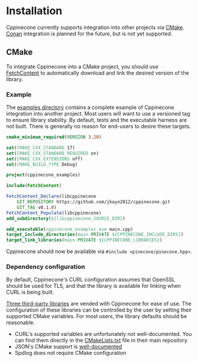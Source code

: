 # Installation

Cppinecone currently supports integration into other projects via [CMake](https://cmake.org/).
[Conan](https://conan.io/) integration is planned for the future, but is not yet supported.

## CMake

To integrate Cppinecone into a CMake project, you should use
[FetchContent](https://cmake.org/cmake/help/latest/module/FetchContent.html) to automatically download and link the
desired version of the library.

### Example

The [examples directory](/cppinecone/doxygen/html/CMakeLists_8txt-example.html) contains a complete example of Cppinecone
integration into another project. Most users will want to use a versioned tag to ensure library stability. By default,
tests and the executable harness are not built. There is generally no reason for end-users to desire these targets.

```cmake
cmake_minimum_required(VERSION 3.20)

set(CMAKE_CXX_STANDARD 17)
set(CMAKE_CXX_STANDARD_REQUIRED on)
set(CMAKE_CXX_EXTENSIONS off)
set(CMAKE_BUILD_TYPE Debug)

project(cppinecone_examples)

include(FetchContent)

FetchContent_Declare(libcppinecone
    GIT_REPOSITORY https://github.com/jkaye2012/cppinecone.git
    GIT_TAG v0.1.0)
FetchContent_Populate(libcppinecone)
add_subdirectory(${libcppinecone_SOURCE_DIR})

add_executable(cppinecone_examples_exe main.cpp)
target_include_directories(main PRIVATE ${CPPINECONE_INCLUDE_DIRS})
target_link_libraries(main PRIVATE ${CPPINECONE_LIBRARIES})
```

Cppinecone should now be available via `#include <pinecone/pinecone.hpp>`.

### Dependency configuration

By default, Cppinecone's CURL configuration assumes that OpenSSL should be used for TLS, and that the library is
available for linking when CURL is being built.

[Three third-party libraries](./index.md#dependencies) are vended with Cppinecone for ease of use. The configuration of
these libraries can be controlled by the user by setting their supported CMake variables. For most users, the library
defaults should be reasonable.

* CURL's supported variables are unfortunately not well-documented. You can find them directly in the
  [CMakeLists.txt](https://github.com/curl/curl/blob/master/CMakeLists.txt) file in their main repository
* JSON's CMake support is [well-documented](https://json.nlohmann.me/integration/cmake/)
* Spdlog does not require CMake configuration